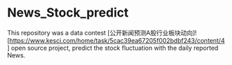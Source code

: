 # News_Stock_predict
This repository was a data contest [公开新闻预测A股行业板块动向]![https://www.kesci.com/home/task/5cac39ea67205f002bdbf243/content/4] open source project, predict the stock fluctuation with the daily reported News.

